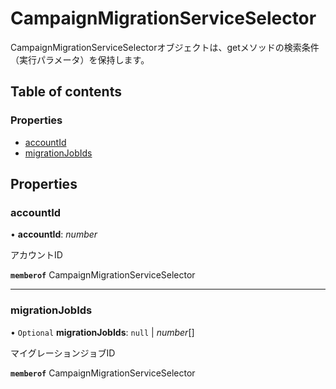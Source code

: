 # CampaignMigrationServiceSelector


<div lang=\"ja\">CampaignMigrationServiceSelectorオブジェクトは、getメソッドの検索条件（実行パラメータ）を保持します。</div> 

## Table of contents

### Properties

- [accountId](campaignmigrationserviceselector.md#accountid)
- [migrationJobIds](campaignmigrationserviceselector.md#migrationjobids)

## Properties

### accountId

• **accountId**: *number*

<div lang=\"ja\">アカウントID</div> 

**`memberof`** CampaignMigrationServiceSelector

___

### migrationJobIds

• `Optional` **migrationJobIds**: ``null`` \| *number*[]

<div lang=\"ja\">マイグレーションジョブID</div> 

**`memberof`** CampaignMigrationServiceSelector
